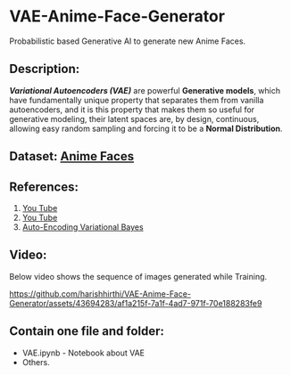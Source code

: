 # VAE-Anime-Face-Generator
Probabilistic based Generative AI to generate new Anime Faces.

## Description:
***Variational Autoencoders (VAE)*** are powerful **Generative models**, which have fundamentally unique property that separates them from vanilla autoencoders, and it is this property that makes them so useful for generative modeling, their latent spaces are, by design, continuous, allowing easy random sampling and forcing it to be a **Normal Distribution**.

## Dataset: [Anime Faces](https://www.kaggle.com/datasets/splcher/animefacedataset)
## References:
1. [You Tube](https://youtu.be/d0W_Ab-aZGo?si=yv2U46TCMk_VCIye)
2. [You Tube](https://youtu.be/VELQT1-hILo?si=PobJ16BvYpoeRf0J)
3. [Auto-Encoding Variational Bayes](https://arxiv.org/abs/1312.6114)

## Video:
Below video shows the sequence of images generated while Training.

https://github.com/harishhirthi/VAE-Anime-Face-Generator/assets/43694283/af1a215f-7a1f-4ad7-971f-70e188283fe9

## Contain one file and folder:
* VAE.ipynb - Notebook about VAE
* Others.
